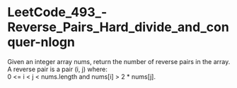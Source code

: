 # LeetCode_493_-Reverse_Pairs_Hard_divide_and_conquer-nlogn

Given an integer array nums, return the number of reverse pairs in the array.  
A reverse pair is a pair (i, j) 
where:  
0 <= i < j < nums.length 
and 
nums[i] > 2 * nums[j].
